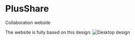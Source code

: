 # PlusShare
Collaboration website

The website is fully based on this design: ![Desktop design](https://i.imgur.com/R8lSOMj.png "Desktop design")
